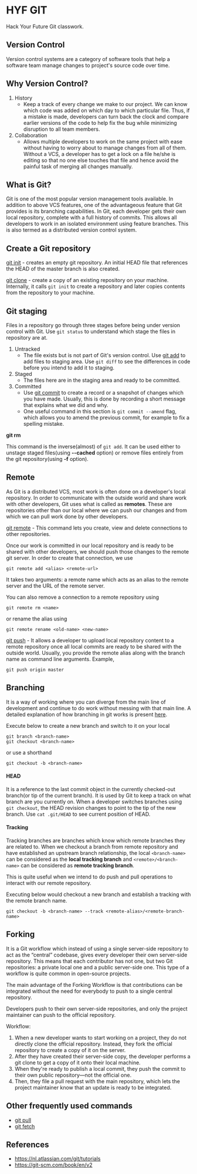 # HYF GIT

Hack Your Future Git classwork.

## Version Control

Version control systems are a category of software tools that help a software team manage changes to project's source code over time. 

## Why Version Control?

1. History
    - Keep a track of every change we make to our project. We can know which code was added on which day to which particular file. Thus, if a mistake is made, developers can turn back the clock and compare earlier versions of the code to help fix the bug while minimizing disruption to all team members.
2. Collaboration
    - Allows multiple developers to work on the same project with ease without having to worry about to manage changes from all of them. Without a VCS, a developer has to get a lock on a file he/she is editing so that no one else touches that file and hence avoid the painful task of merging all changes manually.

## What is Git?

Git is one of the most popular version management tools available. In addition to above VCS features, one of the advantageous feature that Git provides is its branching capabilities. In Git, each developer gets their own local repository, complete with a full history of commits. This allows all developers to work in an isolated environment using feature branches. This is also termed as a distributed version control system.

## Create a Git repository

[git init](https://git-scm.com/docs/git-init) - creates an empty git repository. An initial HEAD file that references the HEAD of the master branch is also created.

[git clone](https://git-scm.com/docs/git-clone) - create a copy of an existing repository on your machine. Internally, it calls `git init` to create a repository and later copies contents from the repository to your machine.

## Git staging

Files in a repository go through three stages before being under version control with Git. Use `git status` to understand which stage the files in repository are at.

1. Untracked
    - The file exists but is not part of Git's version control. Use [git add](https://git-scm.com/docs/git-add) to add files to staging area. Use `git diff` to see the differences in code before you intend to add it to staging.
2. Staged
    - The files here are in the staging area and ready to be committed.
3. Committed
    - Use [git commit](https://git-scm.com/docs/git-commit) to create a record or a snapshot of changes which you have made. Usually, this is done by recording a short message that explains what we did and why.
    - One useful command in this section is `git commit --amend` flag, which allows you to amend the previous commit, for example to fix a spelling mistake.

**git rm**

This command is the inverse(almost) of `git add`. It can be used either to unstage staged files(using **--cached** option) or remove files entirely from the git repository(using **-f** option).

## Remote

As Git is a distributed VCS, most work is often done on a developer's local repository. In order to communicate with the outside world and share work with other developers, Git uses what is called as **remotes**. These are repositories other than our local where we can push our changes and from which we can pull work done by other developers.

[git remote](https://git-scm.com/docs/git-remote) - This command lets you create, view and delete connections to other repositories. 

Once our work is committed in our local repository and is ready to be shared with other developers, we should push those changes to the remote git server. In order to create that connection, we use 

```
git remote add <alias> <remote-url>
```

It takes two arguments: a remote name which acts as an alias to the remote server and the URL of the remote server.

You can also remove a connection to a remote repository using 

```
git remote rm <name>
```` 

or rename the alias using 

```
git remote rename <old-name> <new-name>
```

[git push](https://git-scm.com/docs/git-push) - It allows a developer to upload local repository content to a remote repository once all local commits are ready to be shared with the outside world. Usually, you provide the remote alias along with the branch name as command line arguments. Example,

```
git push origin master
```

## Branching

It is a way of working where you can diverge from the main line of development and continue to do work without messing with that main line. A detailed explanation of how branching in git works is present [here](https://git-scm.com/book/en/v2/Git-Branching-Branches-in-a-Nutshell).

Execute below to create a new branch and switch to it on your local
```
git branch <branch-name>
git checkout <branch-name>
```

or use a shorthand

```
git checkout -b <branch-name>
```

#### HEAD ####

It is a reference to the last commit object in the currently checked-out branch(or tip of the current branch). It is used by Git to keep a track on what branch are you currently on. When a developer switches branches using `git checkout`, the HEAD revision changes to point to the tip of the new branch. Use `cat .git/HEAD` to see current position of HEAD.

#### Tracking ####

Tracking branches are branches which know which remote branches they are related to. When we checkout a branch from remote repository and have established an upstream branch relationship, the local `<branch-name>` can be considered as the **local tracking branch** and `<remote>/<branch-name>` can be considered as **remote tracking branch**.

This is quite useful when we intend to do push and pull operations to interact with our remote repository.

Executing below would checkout a new branch and establish a tracking with the remote branch name.
```
git checkout -b <branch-name> --track <remote-alias>/<remote-branch-name>
```

## Forking

It is a Git workflow which instead of using a single server-side repository to act as the “central” codebase, gives every developer their own server-side repository. This means that each contributor has not one, but two Git repositories: a private local one and a public server-side one. This type of a workflow is quite common in open-source projects.

The main advantage of the Forking Workflow is that contributions can be integrated without the need for everybody to push to a single central repository.

Developers push to their own server-side repositories, and only the project maintainer can push to the official repository.

Workflow:
1. When a new developer wants to start working on a project, they do not directly clone the official repository. Instead, they fork the official repository to create a copy of it on the server. 
2. After they have created their server-side copy, the developer performs a git clone to get a copy of it onto their local machine.
3. When they're ready to publish a local commit, they push the commit to their own public repository—not the official one.
4. Then, they file a pull request with the main repository, which lets the project maintainer know that an update is ready to be integrated. 

## Other frequently used commands
- [git pull](https://git-scm.com/docs/git-pull)
- [git fetch](https://git-scm.com/docs/git-fetch)

## References
- https://nl.atlassian.com/git/tutorials
- https://git-scm.com/book/en/v2
